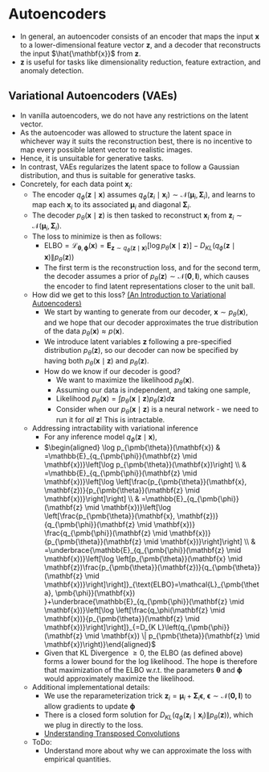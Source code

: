 # Autoencoders

- In general, an autoencoder consists of an encoder that maps the input $\mathbf{x}$ to a lower-dimensional feature vector $\mathbf{z}$, and a decoder that reconstructs the input $\hat{\mathbf{x}}$ from $\mathbf{z}$.
- $\mathbf{z}$ is useful for tasks like dimensionality reduction, feature extraction, and anomaly detection.

## Variational Autoencoders (VAEs)

- In vanilla autoencoders, we do not have any restrictions on the latent vector.
- As the autoencoder was allowed to structure the latent space in whichever way it suits the reconstruction best, there is no incentive to map every possible latent vector to realistic images.
- Hence, it is unsuitable for generative tasks. 
- In contrast, VAEs regularizes the latent space to follow a Gaussian distribution, and thus is suitable for generative tasks. 
- Concretely, for each data point $\mathbf{x}_i$:
  - The encoder $q_\phi(\mathbf{z} \mid \mathbf{x})$ assumes $q_\phi(\mathbf{z}_i \mid \mathbf{x}_i) \sim \mathcal{N}(\pmb\mu_i, \pmb\Sigma_i)$, and learns to map each $\mathbf{x}_i$ to its associated $\pmb\mu_i$ and diagonal $\pmb\Sigma_i$. 
  - The decoder $p_\theta(\mathbf{x} \mid \mathbf{z})$ is then tasked to reconstruct $\mathbf{x}_i$ from $\mathbf{z}_i \sim \mathcal{N}(\pmb\mu_i, \pmb\Sigma_i)$.
  - The loss to minimize is then as follows:
    - $\text{ELBO}=\mathcal{L}_{\pmb{\theta}, \pmb{\phi}}(\mathbf{x}) = \mathbf{E}_{\mathbf{z} \sim q_\phi\left(\mathbf{z} \mid \mathbf{x} \right)}\left[\log p_\theta\left(\mathbf{x} \mid \mathbf{z}\right)\right]-D_{K L}\left(q_\phi\left(\mathbf{z} \mid \mathbf{x} \right) \| p_\theta(\mathbf{z})\right)$
    - The first term is the reconstruction loss, and for the second term, the decoder assumes a prior of $p_\theta(\mathbf{z}) \sim \mathcal{N}(\mathbf{0}, \mathbf{I})$, which causes the encoder to find latent representations closer to the unit ball. 
  - How did we get to this loss? [(An Introduction to Variational Autoencoders)](https://arxiv.org/pdf/1906.02691)
    - We start by wanting to generate from our decoder, $\mathbf{x} \sim p_\theta(\mathbf{x})$, and we hope that our decoder approximates the true distribution of the data $p_\theta(\mathbf{x}) \approx p(\mathbf{x})$. 
    - We introduce latent variables $\mathbf{z}$ following a pre-specified distribution $p_\theta(\mathbf{z})$, so our decoder can now be specified by having both $p_\theta(\mathbf{x} \mid \mathbf{z})$ and $p_\theta(\mathbf{z})$. 
    - How do we know if our decoder is good? 
      - We want to maximize the likelihood $p_\theta(\mathbf{x})$.
      - Assuming our data is independent, and taking one sample, 
      - Likelihood $p_\theta(\mathbf{x}) = \int p_\theta(\mathbf{x} \mid \mathbf{z})p_\theta(\mathbf{z})d\mathbf{z}$
      - Consider when our $p_\theta(\mathbf{x} \mid \mathbf{z})$ is a neural network - we need to run it for _all_ $\mathbf{z}$! This is intractable.
  - Addressing intractability with variational inference
    - For any inference model $q_\phi(\mathbf{z} \mid \mathbf{x})$,
    - $\begin{aligned} \log p_{\pmb{\theta}}(\mathbf{x}) & =\mathbb{E}_{q_{\pmb{\phi}}(\mathbf{z} \mid \mathbf{x})}\left[\log p_{\pmb{\theta}}(\mathbf{x})\right] \\ & =\mathbb{E}_{q_{\pmb{\phi}}(\mathbf{z} \mid \mathbf{x})}\left[\log \left[\frac{p_{\pmb{\theta}}(\mathbf{x}, \mathbf{z})}{p_{\pmb{\theta}}(\mathbf{z} \mid \mathbf{x})}\right]\right] \\ & =\mathbb{E}_{q_{\pmb{\phi}}(\mathbf{z} \mid \mathbf{x})}\left[\log \left[\frac{p_{\pmb{\theta}}(\mathbf{x}, \mathbf{z})}{q_{\pmb{\phi}}(\mathbf{z} \mid \mathbf{x})} \frac{q_{\pmb{\phi}}(\mathbf{z} \mid \mathbf{x})}{p_{\pmb{\theta}}(\mathbf{z} \mid \mathbf{x})}\right]\right] \\ & =\underbrace{\mathbb{E}_{q_{\pmb{\phi}}(\mathbf{z} \mid \mathbf{x})}\left[\log \left[p_{\pmb{\theta}}(\mathbf{x} \mid \mathbf{z})\frac{p_{\pmb{\theta}}(\mathbf{z})}{q_{\pmb{\theta}}(\mathbf{z} \mid \mathbf{x})}\right]\right]}_{\text{ELBO}=\mathcal{L}_{\pmb{\theta}, \pmb{\phi}}(\mathbf{x}) }+\underbrace{\mathbb{E}_{q_{\pmb{\phi}}(\mathbf{z} \mid \mathbf{x})}\left[\log \left[\frac{q_\phi(\mathbf{z} \mid \mathbf{x})}{p_{\pmb{\theta}}(\mathbf{z} \mid \mathbf{x})}\right]\right]}_{=D_{K L}\left(q_{\pmb{\phi}}(\mathbf{z} \mid \mathbf{x}) \| p_{\pmb{\theta}}(\mathbf{z} \mid \mathbf{x})\right)}\end{aligned}$
    - Given that KL Divergence $\geq 0$, the ELBO (as defined above) forms a lower bound for the log likelihood. The hope is therefore that maximization of the ELBO w.r.t. the parameters $\pmb\theta$ and $\pmb\phi$ would approximately maximize the likelihood. 
  - Additional implementational details:
    - We use the reparameterization trick $\mathbf{z}_i = \pmb\mu_i + \pmb\Sigma_i\pmb\epsilon$, $\pmb\epsilon \sim \mathcal{N}(\mathbf{0, I})$ to allow gradients to update $\pmb\phi$
    - There is a closed form solution for $D_{K L}\left(q_\phi\left(\mathbf{z}_i \mid \mathbf{x}_i \right) \| p_\theta(\mathbf{z})\right)$, which we plug in directly to the loss. 
    - [Understanding Transposed Convolutions](https://towardsdatascience.com/understand-transposed-convolutions-and-build-your-own-transposed-convolution-layer-from-scratch-4f5d97b2967)
  - ToDo:
    - Understand more about why we can approximate the loss with empirical quantities. 
